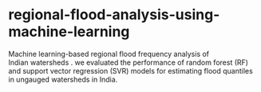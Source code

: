 # regional-flood-analysis-using-machine-learning
Machine learning-based regional flood frequency analysis of Indian watersheds . we evaluated the performance of random forest (RF) and support vector regression (SVR) models for estimating flood quantiles in ungauged watersheds in India.
